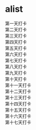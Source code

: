 # alist 
第一天打卡 <br/>
第二天打卡 <br/>
第三天打卡 <br/>
第四天打卡 <br/>
第五天打卡 <br/>
第六天打卡 <br/>
第七天打卡 <br/>
第八天打卡 <br/>
第九天打卡 <br/>
第十天打卡 <br/>
第十一天打卡 <br/>
第十二天打卡 <br/>
第十三天打卡 <br/>
第十四天打卡 <br/>
第十五天打卡 <br/>
第十六天打卡 <br/>
第十七天打卡 <br/>
